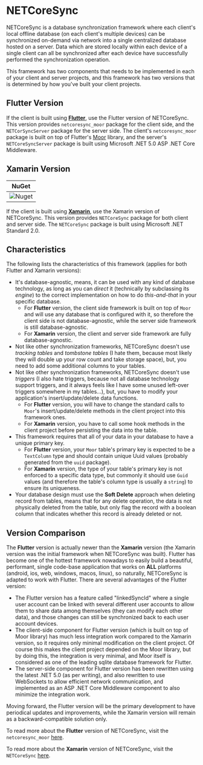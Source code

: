 # NETCoreSync

NETCoreSync is a database synchronization framework where each client's local offline database (on each client's multiple devices) can be synchronized on-demand via network into a single centralized database hosted on a server. Data which are stored locally within each device of a single client can all be synchronized after each device have successfully performed the synchronization operation.

This framework has two components that needs to be implemented in each of your client and server projects, and this framework has two versions that is determined by how you've built your client projects.

## Flutter Version

If the client is built using **[Flutter](https://flutter.dev/)**, use the Flutter version of NETCoreSync. This version provides `netcoresync_moor` package for the client side, and the `NETCorSyncServer` package for the server side. The client's `netcoresync_moor` package is built on top of Flutter's [Moor](https://github.com/simolus3/moor) library, and the server's `NETCoreSyncServer` package is built using Microsoft .NET 5.0 ASP .NET Core Middleware.

## Xamarin Version

| NuGet |
| :---: |
| ![Nuget](https://img.shields.io/nuget/v/NETCoreSync?style=plastic) |

If the client is built using **[Xamarin](https://dotnet.microsoft.com/apps/xamarin)**, use the Xamarin version of NETCoreSync. This version provides `NETCoreSync` package for both client and server side. The `NETCoreSync` package is built using Microsoft .NET Standard 2.0.

## Characteristics

The following lists the characteristics of this framework (applies for both Flutter and Xamarin versions):

- It's database-agnostic, means, it can be used with any kind of database technology, as long as you can _direct_ it (technically by subclassing its _engine_) to the correct implementation on how to do _this-and-that_ in your specific database.
  - For **Flutter** version, the client side framework is built on top of `Moor` and will use any database that is configured with it, so therefore the client side is not database-agnostic, while the server side framework is still database-agnostic.
  - For **Xamarin** version, the client and server side framework are fully database-agnostic.
- Not like other synchronization frameworks, NETCoreSync doesn't use _tracking tables_ and _tombstone tables_ (I hate them, because most likely they will double up your row count and take storage space), but, you need to add some additional columns to your tables.
- Not like other synchronization frameworks, NETCoreSync doesn't use _triggers_ (I also hate triggers, because not all database technology support triggers, and it always feels like I have some unused left-over triggers somewhere in my tables...), but, you have to modify your application's insert/update/delete data functions.
  - For **Flutter** version, you will have to change the standard calls to `Moor`'s insert/update/delete methods in the client project into this framework ones.
  - For **Xamarin** version, you have to call some hook methods in the client project before persisting the data into the table.
- This framework requires that all of your data in your database to have a unique primary key.
  - For **Flutter** version, your `Moor` table's primary key is expected to be a `TextColumn` type and should contain unique Uuid values (probably generated from the `uuid` package).
  - For **Xamarin** version, the type of your table's primary key is not enforced to a specific data type, but commonly it should use `Guid` values (and therefore the table's column type is usually a `string`) to ensure its uniqueness.
- Your database design must use the **Soft Delete** approach when deleting record from tables, means that for any delete operation, the data is not physically deleted from the table, but only flag the record with a boolean column that indicates whether this record is already deleted or not.

## Version Comparison

The **Flutter** version is actually newer than the **Xamarin** version (the Xamarin version was the initial framework when NETCoreSync was built). Flutter has become one of the hottest framework nowadays to easily build a beautiful, performant, single code-base application that works on **ALL** platforms (android, ios, web, windows, macos, linux), so naturally, NETCoreSync is adapted to work with Flutter. There are several advantages of the Flutter version:

- The Flutter version has a feature called "linkedSyncId" where a single user account can be linked with several different user accounts to allow them to share data among themselves (they can modify each other data), and those changes can still be synchronized back to each user account devices.
- The client-side component for Flutter version (which is built on top of Moor library) has much less integration work compared to the Xamarin version, so it requires only minimal modification on the client project. Of course this makes the client project depended on the Moor library, but by doing this, the integration is very minimal, and Moor itself is considered as one of the leading sqlite database framework for Flutter.
- The server-side component for Flutter version has been rewritten using the latest .NET 5.0 (as per writing), and also rewritten to use WebSockets to allow efficient network communication, and implemented as an ASP .NET Core Middleware component to also minimize the integration work.

Moving forward, the Flutter version will be the primary development to have periodical updates and improvements, while the Xamarin version will remain as a backward-compatible solution only.

To read more about the **Flutter** version of NETCoreSync, visit the `netcoresync_moor` [here](netcoresync_moor/README.md).

To read more about the **Xamarin** version of NETCoreSync, visit the `NETCoreSync` [here](NETCoreSync/README.md).
